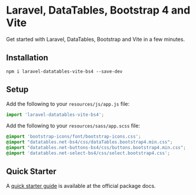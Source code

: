 # Laravel, DataTables, Bootstrap 4 and Vite

Get started with Laravel, DataTables, Bootstrap and Vite in a few minutes.

## Installation

`npm i laravel-datatables-vite-bs4 --save-dev`

## Setup

Add the following to your `resources/js/app.js` file:

```js
import 'laravel-datatables-vite-bs4';
```

Add the following to your `resources/sass/app.scss` file:

```css
@import 'bootstrap-icons/font/bootstrap-icons.css';
@import "datatables.net-bs4/css/dataTables.bootstrap4.min.css";
@import "datatables.net-buttons-bs4/css/buttons.bootstrap4.min.css";
@import 'datatables.net-select-bs4/css/select.bootstrap4.css';
```

## Quick Starter

A [quick starter guide](https://yajrabox.com/docs/laravel-datatables/10.0/quick-starter) is available at the official package docs.
